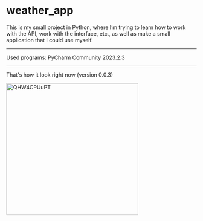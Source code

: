 # weather_app
This is my small project in Python, where I’m trying to learn how to work with the API, work with the interface, etc., as well as make a small application that I could use myself.

--------------------------------------------------------------------------------------------------------------------------------------------------------------------------------

Used programs: PyCharm Community 2023.2.3

--------------------------------------------------------------------------------------------------------------------------------------------------------------------------------

That's how it look right now (version 0.0.3)

<img width="349" alt="QHW4CPUuPT" src="https://github.com/V1ach/weather_app/assets/53580104/d0c09ec6-b58c-484c-8d45-2268e52c1220">
